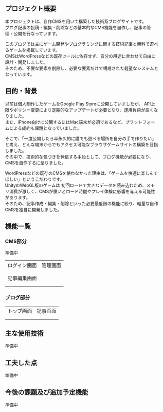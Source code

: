 ## プロジェクト概要
本プロジェクトは、自作CMSを用いて構築した技術系ブログサイトです。  
ブログ記事の投稿・編集・削除などの基本的なCMS機能を自作し、記事の管理・公開を行なっています。  

このブログでは主にゲーム開発やプログラミングに関する技術記事と無料で遊べるゲームを掲載しています。  
CMSはWordPressなどの既存ツールに依存せず、自分の用途に合わせて自由に設計・開発しました。  
そのため、不要な要素を削除し、必要な要素だけで構成された軽量なシステムとなっています。  

## 目的・背景
以前は個人制作したゲームをGoogle Play Storeに公開していましたが、
API上限やポリシー変更により定期的なアップデートが必要となり、運用負荷が高くなりました。  
また、iPhone向けに公開するにはMac端末が必須であるなど、プラットフォームによる成約も課題となっていました。

そこで、「一度公開したら半永久的に誰でも遊べる場所を自分の手で作りたい」と考え、どんな端末からでもアクセス可能なブラウザゲームサイトの構築を目指しました。  
その中で、技術的な気づきを発信する手段として、ブログ機能が必要になり、CMSを自作するに至りました。  

WordPressなどの既存のCMSを使わなかった理由は、「ゲームを快適に楽しんでほしい」というこだわりです。  
UnityのWebGL版のゲームは  初回ロードで大きなデータを読み込むため、メモリ消費が激しく、CMSが重いとロード時間やプレイ体験に影響を与える可能性があります。  
そのため、記事作成・編集・削除といった必要最低限の機能に絞り、軽量な自作CMSを独自に開発しました。  

## 機能一覧
### CMS部分
準備中
<table>
  <tr>
    <td>ログイン画面</td>
    <td>管理画面</td>
  </tr>
  <tr>
    <td></td>
    <td></td>
  </tr>
  <tr>
    <td></td>
  </tr>
  <tr>
    <td>記事編集画面</td>
  </tr>
  <tr>
    <td></td>
  </tr>
  <tr>
    <td></td>
  </tr>
</table>

### ブログ部分
<table>
  <tr>
    <td>トップ画面</td>
    <td>記事画面</td>
  </tr>
  <tr>
    <td></td>
    <td></td>
  </tr>
  <tr>
    <td></td>
    <td></td>
  </tr>
</table>

## 主な使用技術
準備中

## 工夫した点
準備中

## 今後の課題及び追加予定機能
準備中
